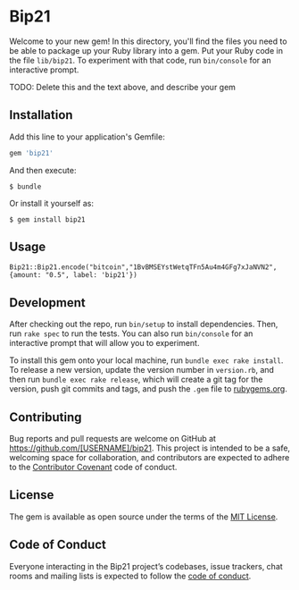 # Bip21

Welcome to your new gem! In this directory, you'll find the files you need to be able to package up your Ruby library into a gem. Put your Ruby code in the file `lib/bip21`. To experiment with that code, run `bin/console` for an interactive prompt.

TODO: Delete this and the text above, and describe your gem

## Installation

Add this line to your application's Gemfile:

```ruby
gem 'bip21'
```

And then execute:

    $ bundle

Or install it yourself as:

    $ gem install bip21

## Usage
```
Bip21::Bip21.encode("bitcoin","1BvBMSEYstWetqTFn5Au4m4GFg7xJaNVN2", {amount: "0.5", label: 'bip21'})
```
## Development

After checking out the repo, run `bin/setup` to install dependencies. Then, run `rake spec` to run the tests. You can also run `bin/console` for an interactive prompt that will allow you to experiment.

To install this gem onto your local machine, run `bundle exec rake install`. To release a new version, update the version number in `version.rb`, and then run `bundle exec rake release`, which will create a git tag for the version, push git commits and tags, and push the `.gem` file to [rubygems.org](https://rubygems.org).

## Contributing

Bug reports and pull requests are welcome on GitHub at https://github.com/[USERNAME]/bip21. This project is intended to be a safe, welcoming space for collaboration, and contributors are expected to adhere to the [Contributor Covenant](http://contributor-covenant.org) code of conduct.

## License

The gem is available as open source under the terms of the [MIT License](https://opensource.org/licenses/MIT).

## Code of Conduct

Everyone interacting in the Bip21 project’s codebases, issue trackers, chat rooms and mailing lists is expected to follow the [code of conduct](https://github.com/[USERNAME]/bip21/blob/master/CODE_OF_CONDUCT.md).
